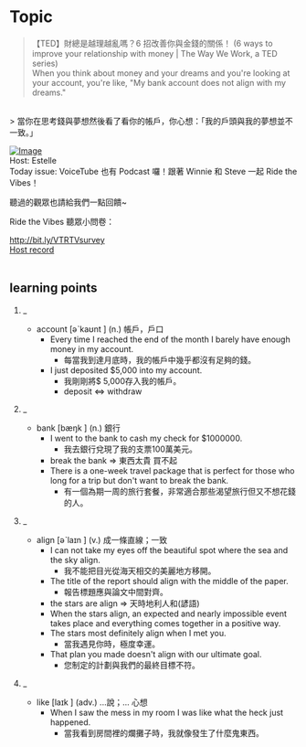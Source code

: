 # Topic

> 【TED】財總是越理越亂嗎？6 招改善你與金錢的關係！ (6 ways to improve your relationship with money | The Way We Work, a TED series) <br>
> When you think about money and your dreams and you're looking at your account, you're like, "My bank account does not align with my dreams."
 <br>
> 當你在思考錢與夢想然後看了看你的帳戶，你心想：「我的戶頭與我的夢想並不一致。」 <br>

[![Image](https://cdn.voicetube.com/assets/thumbnails/s0H1jxF5TWQ.jpg)](https://www.youtube.com/embed/s0H1jxF5TWQ?rel=0&showinfo=0&cc_load_policy=0&controls=1&autoplay=1&iv_load_policy=3&playsinline=1&wmode=transparent&start=12&end=20&enablejsapi=1&origin=https://tw.voicetube.com&widgetid=1)<br>
Host: Estelle
<br>Today issue: VoiceTube 也有 Podcast 囉！跟著 Winnie 和 Steve 一起 Ride the Vibes！

聽過的觀眾也請給我們一點回饋~

Ride the Vibes 聽眾小問卷：

http://bit.ly/VTRTVsurvey
<br>
[Host record](https://cdn.voicetube.com/tmp/everyday_records/1829099090644362/4057.mp3)
<br><br>
## learning points
1. _
	* account  [əˋkaʊnt ] (n.) 帳戶，戶口
		- Every time I reached the end of the month I barely have enough money in my account.
			+ 每當我到達月底時，我的帳戶中幾乎都沒有足夠的錢。
		- I just deposited $5,000 into my account.
			+ 我剛剛將$ 5,000存入我的帳戶。
			+ deposit <=> withdraw

2. _
	* bank  [bæŋk ] (n.) 銀行
		- I went to the bank to cash my check for $1000000.
			+ 我去銀行兌現了我的支票100萬美元。
		- break the bank => 東西太貴 買不起
		- There is a one-week travel package that is perfect for those who long for a trip but don't want to break the bank.
			+ 有一個為期一周的旅行套餐，非常適合那些渴望旅行但又不想花錢的人。


3. _
	* align  [əˋlaɪn ] (v.) 成一條直線；一致
		- I can not take my eyes off the beautiful spot where the sea and the sky align.
			+ 我不能把目光從海天相交的美麗地方移開。
		- The title of the report should align with the middle of the paper.
			+ 報告標題應與論文中間對齊。
		- the stars are align => 天時地利人和(諺語)
		- When the stars align, an expected and nearly impossible event takes place and everything comes together in a positive way.
		- The stars most definitely align when I met you.
			+ 當我遇見你時，極度幸運。
		- That plan you made doesn't align with our ultimate goal.
			+ 您制定的計劃與我們的最終目標不符。

4. _
	* like  [laɪk ] (adv.) ...說；... 心想
		- When I saw the mess in my room I was like what the heck just happened.
			+ 當我看到房間裡的爛攤子時，我就像發生了什麼鬼東西。
